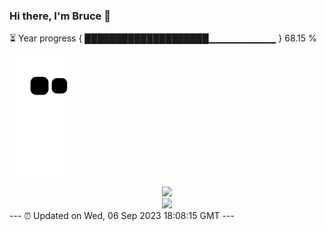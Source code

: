 ### Hi there, I'm Bruce 👋
⏳ Year progress { ████████████████████▁▁▁▁▁▁▁▁▁▁ } 68.15 %

![](https://raw.githubusercontent.com/Swiftie13st/Swiftie13st/main/assets/github-contribution-grid-snake.svg)


<div align="center"> <img src="https://metrics.lecoq.io/Swiftie13st?template=classic&config.timezone=Asia%2FShanghai"> </div>

<div align="center"> <img src="https://github-readme-streak-stats.herokuapp.com/?user=Swiftie13st" /> </div>
---
⏰ Updated on Wed, 06 Sep 2023 18:08:15 GMT
---

